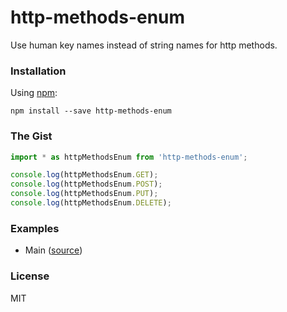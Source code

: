 # http-methods-enum

Use human key names instead of string names for http methods.

### Installation

Using [npm](https://www.npmjs.com/):

```
npm install --save http-methods-enum
```

### The Gist

```javascript
import * as httpMethodsEnum from 'http-methods-enum';

console.log(httpMethodsEnum.GET);
console.log(httpMethodsEnum.POST);
console.log(httpMethodsEnum.PUT);
console.log(httpMethodsEnum.DELETE);
```

### Examples

* Main ([source](https://github.com/opensource-cards/http-methods-enum/tree/master/examples/main))

### License

MIT
